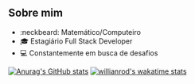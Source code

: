 ## Sobre mim
- :neckbeard:	Matemático/Computeiro
- :mortar_board: Estagiário Full Stack Developer
- :computer: Constantemente em busca de desafios

[![Anurag's GitHub stats](https://github-readme-stats.vercel.app/api?username=bulhoes1998&layout=compact)](https://github.com/bulhoes1998)
[![willianrod's wakatime stats](https://github-readme-stats.vercel.app/api/wakatime?username=bulhoes1998&layout=compact)](https://github.com/anuraghazra/github-readme-stats)




<!---
bulhoes1998/bulhoes1998 is a ✨ special ✨ repository because its `README.md` (this file) appears on your GitHub profile.
You can click the Preview link to take a look at your changes.
--->
